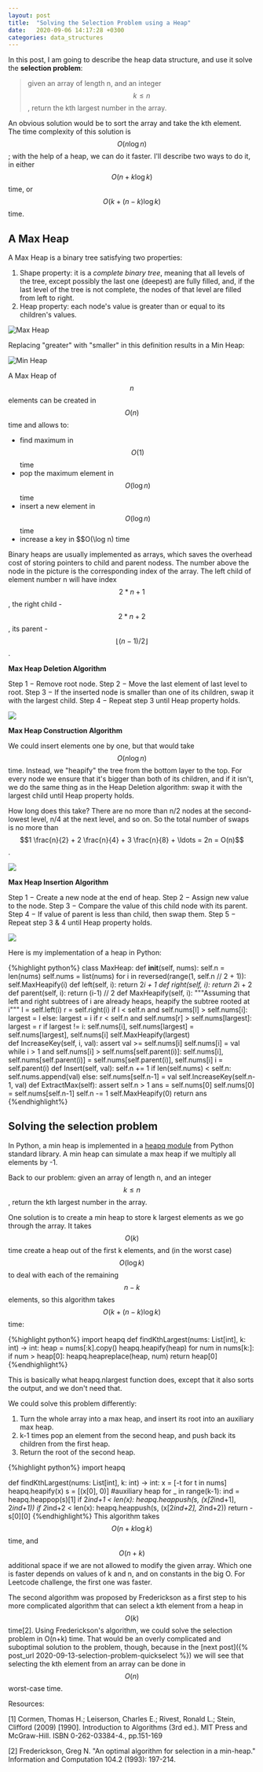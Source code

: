 ```yaml
---
layout: post
title:  "Solving the Selection Problem using a Heap"
date:   2020-09-06 14:17:28 +0300
categories: data_structures
---
```

<!-- Mathjax Support -->
<script type="text/javascript" async
  src="https://cdn.mathjax.org/mathjax/latest/MathJax.js?config=TeX-MML-AM_CHTML">
</script>

In this post, I am going to describe the heap data structure, and use it solve the **selection problem**:

> given an array of length n, and an integer $$k \le n$$, return the kth largest number in the array.

An obvious solution would be to sort the array and take the kth element. The time complexity of this solution is $$O (n \log n)$$; 
with the help of a heap, we can do it faster. I'll describe two ways to do it, in either $$O (n + k \log k) $$ time, or $$O (k + (n-k) \log k)$$ time.

A Max Heap
--------------
A Max Heap is a binary tree satisfying two properties:

1. Shape property: it is a *complete binary tree*, meaning that all levels of the tree, except possibly the last one (deepest) are fully filled, and, if the last level of the tree is not complete, the nodes of that level are filled from left to right.
2. Heap property: each node's value is greater than or equal to its children's values. 

![Max Heap](/assets/maxheap.png)

Replacing "greater" with "smaller" in this definition results in a Min Heap:

![Min Heap](/assets/minheap.png)

A Max Heap of $$n$$ elements can be created in $$O(n)$$ time and allows to:

- find maximum in $$O(1)$$ time
- pop the maximum element in $$O(\log n)$$ time
- insert a new element in $$O(\log n)$$ time
- increase a key in $$O(\log n) time

Binary heaps are usually implemented as arrays, which saves the overhead cost of storing pointers to child and parent nodess. The number above the node in the picture is the corresponding index of the array. The left child of element number n will have index $$2*n+1$$, the right child - $$2*n+2$$, its parent - $$\lfloor (n-1)/2 \rfloor$$.

**Max Heap Deletion Algorithm**

Step 1 − Remove root node.
Step 2 − Move the last element of last level to root.
Step 3 − If the inserted node is smaller than one of its children, swap it with the largest child.
Step 4 − Repeat step 3 until Heap property holds.

![](/assets/heap-deletion.gif)

**Max Heap Construction Algorithm**

We could insert elements one by one, but that would take $$O(n \log n)$$ time.
Instead, we "heapify" the tree from the bottom layer to the top. 
For every node we ensure that it's bigger than both of its children, and if it isn't,
we do the same thing as in the Heap Deletion algorithm: swap it with the largest child until Heap property holds.

How long does this take?
There are no more than n/2 nodes at the second-lowest level, n/4 at the next level, and so on.
So the total number of swaps is no more than $$1 \frac{n}{2} + 2 \frac{n}{4} + 3 \frac{n}{8} + \ldots = 2n = O(n)$$.

![](/assets/heap-construction.gif)

**Max Heap Insertion Algorithm**

Step 1 − Create a new node at the end of heap.
Step 2 − Assign new value to the node.
Step 3 − Compare the value of this child node with its parent.
Step 4 − If value of parent is less than child, then swap them.
Step 5 − Repeat step 3 & 4 until Heap property holds.

![](/assets/heap-insertion.gif)

Here is my implementation of a heap in Python:

{%highlight python%}
class MaxHeap:
    def __init__(self, nums):
        self.n = len(nums)
        self.nums = list(nums)
        for i in reversed(range(1, self.n // 2 + 1)):
            self.MaxHeapify(i)
    def left(self, i):
        return 2*i + 1
    def right(self, i):
        return 2*i + 2
    def parent(self, i):
        return (i-1) // 2
    def MaxHeapify(self, i):
        """Assuming that left and right subtrees of i are
        already heaps, heapify the subtree rooted at i"""
        l = self.left(i)
        r = self.right(i)
        if l < self.n and self.nums[l] > self.nums[i]:
            largest = l
        else:
            largest = i
        if r < self.n and self.nums[r] > self.nums[largest]:
            largest = r
        if largest != i:
            self.nums[i], self.nums[largest] = self.nums[largest], self.nums[i]
            self.MaxHeapify(largest)  
    def IncreaseKey(self, i, val):
        assert val >= self.nums[i]
        self.nums[i] = val
        while i > 1 and self.nums[i] > self.nums[self.parent(i)]:
            self.nums[i], self.nums[self.parent(i)] = self.nums[self.parent(i)], self.nums[i]
            i = self.parent(i)
    def Insert(self, val):
        self.n += 1
        if len(self.nums) < self.n:
            self.nums.append(val)
        else:
            self.nums[self.n-1] = val
        self.IncreaseKey(self.n-1, val)
    def ExtractMax(self):
        assert self.n > 1
        ans = self.nums[0]
        self.nums[0] = self.nums[self.n-1]
        self.n -= 1
        self.MaxHeapify(0)
        return ans
{%endhighlight%}

Solving the selection problem
-----------------------------
In Python, a min heap is implemented in a [heapq module](https://docs.python.org/3/library/heapq.html) from Python standard library. 
A min heap can simulate a max heap if we multiply all elements by -1.

Back to our problem: given an array of length n, and an integer $$k \le n$$, return the kth largest number in the array.

One solution is to create a min heap to store k largest elements as we go through the array. It takes $$O(k)$$ time create a heap
 out of the first k elements, and (in the worst case) $$O(\log k)$$ to deal with each of the remaining $$n-k$$ elements, 
 so this algorithm takes $$O(k + (n-k) \log k)$$ time:

{%highlight python%}
import heapq
def findKthLargest(nums: List[int], k: int) -> int:
    heap = nums[:k].copy()
    heapq.heapify(heap)
    for num in nums[k:]:
        if num > heap[0]:
            heapq.heapreplace(heap, num)
    return heap[0]
{%endhighlight%}

This is basically what heapq.nlargest function does, except that it also sorts the output, and we don't need that.

We could solve this problem differently:

1. Turn the whole array into a max heap, and insert its root into an auxiliary max heap. 
2. k-1 times pop an element from the second heap, and push back its children from the first heap.
3. Return the root of the second heap.

{%highlight python%}
import heapq

def findKthLargest(nums: List[int], k: int) -> int:
    x = [-t for t in nums]
    heapq.heapify(x)
    s = [(x[0], 0)] #auxiliary heap
    for _ in range(k-1):
        ind = heapq.heappop(s)[1]
        if 2*ind+1 < len(x):
            heapq.heappush(s, (x[2*ind+1], 2*ind+1))
        if 2*ind+2 < len(x):
            heapq.heappush(s, (x[2*ind+2], 2*ind+2))
    return -s[0][0]
{%endhighlight%}
This algorithm takes $$O(n + k\log k)$$ time, and $$O(n + k)$$ additional space if we are not allowed to modify the given array. 
Which one is faster depends on values of k and n, and on constants in the big O. For Leetcode challenge, the first one was faster.

The second algorithm was proposed by Frederickson as a first step to his more complicated algorithm that can select a kth element 
from a heap in $$O(k)$$ time[2]. Using Frederickson's algorithm, we could solve the selection problem in O(n+k) time. 
That would be an overly complicated and suboptimal solution to the problem, though, because in
 the [next post]({% post_url 2020-09-13-selection-problem-quickselect %}) we will see that selecting the kth element from an array can be 
 done in $$O(n)$$ worst-case time.

Resources: 

[1] Cormen, Thomas H.; Leiserson, Charles E.; Rivest, Ronald L.; Stein, Clifford (2009) [1990]. Introduction to Algorithms (3rd ed.). MIT Press and McGraw-Hill. ISBN 0-262-03384-4., pp.151-169

[2] Frederickson, Greg N. "An optimal algorithm for selection in a min-heap." Information and Computation 104.2 (1993): 197-214.
